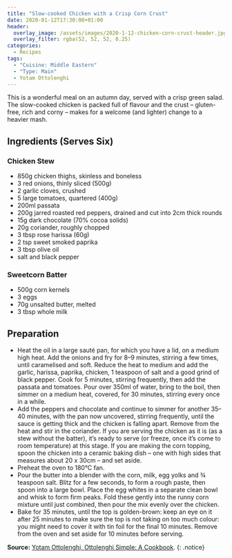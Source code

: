 ```yaml
---
title: "Slow-cooked Chicken with a Crisp Corn Crust"
date: 2020-01-12T17:30:00+01:00
header:
  overlay_image: /assets/images/2020-1-12-chicken-corn-crust-header.jpg
  overlay_filter: rgba(52, 52, 52, 0.25)
categories:
  - Recipes
tags:
  - "Cuisine: Middle Eastern"
  - "Type: Main"
  - Yotam Ottolenghi
---
```


This is a wonderful meal on an autumn day, served with a crisp green salad. The slow-cooked chicken is packed full of flavour and the crust – gluten-free, rich and corny – makes for a welcome (and lighter) change to a heavier mash.

<!--more-->

## Ingredients (Serves Six)

### Chicken Stew

* 850g chicken thighs, skinless and boneless
* 3 red onions, thinly sliced (500g)
* 2 garlic cloves, crushed
* 5 large tomatoes, quartered (400g)
* 200ml passata
* 200g jarred roasted red peppers, drained and cut into 2cm thick rounds
* 15g dark chocolate (70% cocoa solids)
* 20g coriander, roughly chopped
* 3 tbsp rose harissa (60g)
* 2 tsp sweet smoked paprika
* 3 tbsp olive oil
* salt and black pepper

### Sweetcorn Batter

* 500g corn kernels
* 3 eggs
* 70g unsalted butter, melted
* 3 tbsp whole milk

## Preparation

* Heat the oil in a large sauté pan, for which you have a lid, on a medium high heat. Add the onions and fry for 8–9 minutes, stirring a few times, until caramelised and soft. Reduce the heat to medium and add the garlic, harissa, paprika, chicken, 1 teaspoon of salt and a good grind of black pepper. Cook for 5 minutes, stirring frequently, then add the passata and tomatoes. Pour over 350ml of water, bring to the boil, then simmer on a medium heat, covered, for 30 minutes, stirring every once in a while.
* Add the peppers and chocolate and continue to simmer for another 35–40 minutes, with the pan now uncovered, stirring frequently, until the sauce is getting thick and the chicken is falling apart. Remove from the heat and stir in the coriander. If you are serving the chicken as it is (as a stew without the batter), it’s ready to serve (or freeze, once it’s come to room temperature) at this stage. If you are making the corn topping, spoon the chicken into a ceramic baking dish – one with high sides that measures about 20 x 30cm – and set aside.
* Preheat the oven to 180°C fan.
* Pour the butter into a blender with the corn, milk, egg yolks and ¾ teaspoon salt. Blitz for a few seconds, to form a rough paste, then spoon into a large bowl. Place the egg whites in a separate clean bowl and whisk to form firm peaks. Fold these gently into the runny corn mixture until just combined, then pour the mix evenly over the chicken.
* Bake for 35 minutes, until the top is golden-brown: keep an eye on it after 25 minutes to make sure the top is not taking on too much colour: you might need to cover it with tin foil for the final 10 minutes. Remove from the oven and set aside for 10 minutes before serving.

**Source:** [Yotam Ottolenghi, Ottolenghi Simple: A Cookbook](https://ottolenghi.co.uk/recipes/slow-cooked-chicken-with-a-crisp-corn-crust).
{: .notice}
